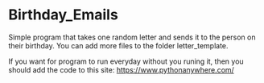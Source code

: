# Birthday_Emails
Simple program that takes one random letter and sends it to the person on their birthday. 
You can add more files to the folder letter_template. 

If you want for program to run everyday without you runing it, then you should add the code to this site: https://www.pythonanywhere.com/
